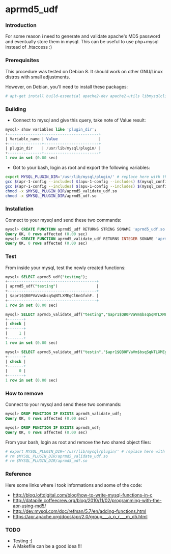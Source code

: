 # aprmd5_udf

### Introduction
For some reason i need to generate and validate apache's MD5 password and eventually store them in mysql. 
This can be useful to use php+mysql instead of .htaccess :)

### Prerequisites
This procedure was tested on Debian 8. It should work on other GNU/Linux distros with small adjustments.

However, on Debian, you'll need to install these packages:
```sh
# apt-get install build-essential apache2-dev apache2-utils libmysqlclient-dev git
```

### Building

- Connect to mysql and give this query, take note of Value result:
```sql
mysql> show variables like 'plugin_dir';
+---------------+------------------------+
| Variable_name | Value                  |
+---------------+------------------------+
| plugin_dir    | /usr/lib/mysql/plugin/ |
+---------------+------------------------+
1 row in set (0.00 sec)
```
- Got to your bash, login as root and export the following variables:

```sh
export MYSQL_PLUGIN_DIR='/usr/lib/mysql/plugin/' # replace here with the variable value
gcc $(apr-1-config --includes) $(apu-1-config --includes) $(mysql_config --cflags) -shared -fPIC -o $MYSQL_PLUGIN_DIR/aprmd5_validate_udf.so aprmd5_validate_udf.c $(apr-1-config --libs --link-ld) $(apu-1-config --libs --link-ld)
gcc $(apr-1-config --includes) $(apu-1-config --includes) $(mysql_config --cflags) -shared -fPIC -o $MYSQL_PLUGIN_DIR/aprmd5_udf.so aprmd5_udf.c $(apr-1-config --libs --link-ld) $(apu-1-config --libs --link-ld)
chmod -x $MYSQL_PLUGIN_DIR/aprmd5_validate_udf.so
chmod -x $MYSQL_PLUGIN_DIR/aprmd5_udf.so
```

### Installation
Connect to your mysql and send these two commands:
```sql
mysql> CREATE FUNCTION aprmd5_udf RETURNS STRING SONAME 'aprmd5_udf.so';
Query OK, 0 rows affected (0.00 sec)
mysql> CREATE FUNCTION aprmd5_validate_udf RETURNS INTEGER SONAME 'aprmd5_validate_udf.so';
Query OK, 0 rows affected (0.00 sec)
```

### Test
From inside your mysql, test the newly created functions:
```sql
mysql> SELECT aprmd5_udf("testing");
+---------------------------------------+
| aprmd5_udf("testing")                 |
+---------------------------------------+
| $apr1$QB0PVaVm$bsqSqNTLXMEgCl6nGfxhF. |
+---------------------------------------+
1 row in set (0.00 sec)

mysql> SELECT aprmd5_validate_udf("testing","$apr1$QB0PVaVm$bsqSqNTLXMEgCl6nGfxhF.") AS `check`;
+-------+
| check |
+-------+
|     1 |
+-------+
1 row in set (0.00 sec)

mysql> SELECT aprmd5_validate_udf("testin","$apr1$QB0PVaVm$bsqSqNTLXMEgCl6nGfxhF.") AS `check`;
+-------+
| check |
+-------+
|     0 |
+-------+
1 row in set (0.00 sec)
```

### How to remove
Connect to your mysql and send these two commands:
```sql
mysql> DROP FUNCTION IF EXISTS aprmd5_validate_udf;
Query OK, 0 rows affected (0.00 sec)

mysql> DROP FUNCTION IF EXISTS aprmd5_udf;
Query OK, 0 rows affected (0.00 sec)
```

From your bash, login as root and remove the two shared object files:
```sh
# export MYSQL_PLUGIN_DIR='/usr/lib/mysql/plugin/' # replace here with the variable value
# rm $MYSQL_PLUGIN_DIR/aprmd5_validate_udf.so
# rm $MYSQL_PLUGIN_DIR/aprmd5_udf.so
```

### Reference
Here some links where i took informations and some of the code:

- http://blog.loftdigital.com/blog/how-to-write-mysql-functions-in-c
- http://datapile.coffeecrew.org/blog/2010/11/02/programming-with-the-apr-using-md5/
- http://dev.mysql.com/doc/refman/5.7/en/adding-functions.html
- https://apr.apache.org/docs/apr/2.0/group___a_p_r___m_d5.html

### TODO
- Testing :)
- A Makefile can be a good idea !!!

